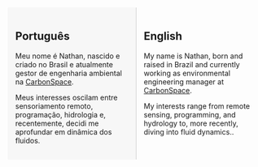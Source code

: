 <!--<div style="text-align: center;">
  <img src="https://static.vecteezy.com/ti/vetor-gratis/p1/6377392-mapa-mundi-em-fundo-preto-mapa-mundi-modelo-com-continentes-norte-e-america-do-sul-europa-e-asia-africa-e-australia-vetor.jpg" alt="logo" height="500" width="809" class="center" />
</div>
-->
<div style="display: flex; flex-wrap: nowrap; justify-content: space-between;">

  <!-- Lado esquerdo -->
  <div style="width: 45%; background-color: #f7f7f7; padding: 15px; border-right: 1px solid #ccc;">
    <h2>Português</h2>
    <p>Meu nome é Nathan, nascido e criado no Brasil e atualmente gestor de engenharia ambiental na <a href="https://carbonspace.tech/">CarbonSpace</a>. </p>
    <p>Meus interesses oscilam entre sensoriamento remoto, programação, hidrologia e, recentemente, decidi me aprofundar em dinâmica dos fluidos. </p>
  </div>

  <!-- Lado direito -->
  <div style="width: 45%; padding: 15px;">
    <h2>English</h2>
    <p>My name is Nathan, born and raised in Brazil and currently working as environmental engineering manager at <a href="https://carbonspace.tech/">CarbonSpace</a>. </p>
    <p>My interests range from remote sensing, programming, and hydrology to, more recently, diving into fluid dynamics.. </p>
  </div>

</div>
